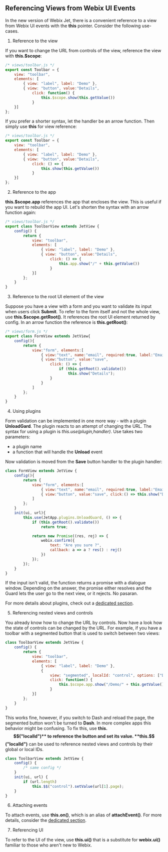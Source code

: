 ## Referencing Views from Webix UI Events

In the new version of Webix Jet, there is a convenient reference to a view from Webix UI events with the **this** pointer. Consider the following use-cases.

1. Reference to the view

If you want to change the URL from controls of the view, reference the view with **this.$scope**: 

~~~js
/* views/toolbar.js */
export const Toolbar = {
    view: "toolbar",
    elements: [
        { view: "label", label: "Demo" },
        { view: "button", value:"Details",
            click: function() {
                this.$scope.show(this.getValue())
            }
    }]
};
~~~

If you prefer a shorter syntax, let the handler be an arrow function. Then simply use **this** for view reference:

~~~js
/* views/toolbar.js */
export const Toolbar = {
    view: "toolbar",
    elements: [
        { view: "label", label: "Demo" },
        { view: "button", value:"Details",
            click: () => {
                this.show(this.getValue())
            }
    }]
};
~~~

2. Reference to the app

**this.$scope.app** references the app that encloses the view. This is useful if you want to rebuild the app UI. Let's shorten the syntax with an arrow function again:

~~~js
/* views/toolbar.js */
export class ToolbarView extends JetView {
    config() {
        return {
            view: "toolbar",
            elements: [
                { view: "label", label: "Demo" },
                { view: "button", value:"Details",
                    click: () => {
                        this.app.show("/" + this.getValue())
                    }
            }]
        };
    }
}
~~~

3. Reference to the root UI element of the view

Suppose you have a view with a form and you want to validate its input when users click **Submit**. To refer to the form itself and not the whole view, use **this.$scope.getRoot()**. It references the root UI element returned by config. In an arrow function the reference is **this.getRoot()**:

~~~js
/* views/form.js */
export class FormView extends JetView{
	config(){
		return { 
			view:"form", elements:[
				{ view:"text", name:"email", required:true, label:"Email" },
				{ view:"button", value:"save", 
                    click: () => {
                        if (this.getRoot().validate())
                            this.show("Details");
                    } 
                }
			]
		};
	}
}
~~~

4. Using plugins

Form validation can be implemented in one more way - with a plugin **UnloadGard**. The plugin reacts to an attempt of changing the URL. The syntax for using a plugin is *this.use(plugin,handler)*. Use takes two parameters:
- a plugin name
- a function that will handle the **Unload** event

Now validation is moved from the **Save** button handler to the plugin handler:

~~~js
class FormView extends JetView {
	config(){
		return { 
			view:"form", elements:[
				{ view:"text", name:"email", required:true, label:"Email" },
				{ view:"button", value:"save", click:() => this.show("Details") }
			]
		};
	}
	init(ui, url){
		this.use(JetApp.plugins.UnloadGuard, () => {
			if (this.getRoot().validate())
				return true;

			return new Promise((res, rej) => {
				webix.confirm({
					text: "Are you sure ?",
					callback: a => a ? res() : rej()
				})
			});
		});
	}
}
~~~

If the input isn't valid, the function returns a promise with a dialogue window. Depending on the answer, the promise either resolves and the Guard lets the user go to the next view, or it rejects. No pasaran.

For more details about plugins, check out a [dedicated section](/).

5. Referencing nested views and controls

You already know how to change the URL by controls. Now have a look how the state of controls can be changed by the URL. For example, if you have a toolbar with a segmented button that is used to switch between two views:

~~~js
class ToolbarView extends JetView {
    config() {
        return {
            view: "toolbar",
            elements: [
                { view: "label", label: "Demo" }, 
                {
                    view: "segmented", localId: "control", options: ["Details", "Dash"],
                    click: function() {
                        this.$scope.app.show("/Demo/" + this.getValue())
                    }
            }]
        };
    }
}
~~~

This works fine, however, if you switch to Dash and reload the page, the segmented button won't be turned to **Dash**. In more complex apps this behavior might be confusing. To fix this, use **this.$$("localId")** to reference the button and set its value. **this.$$("localId")** can be used to reference nested views and controls by their global or local IDs.

~~~js
class ToolbarView extends JetView {
    config() {
        /* same config */
    }
    init(ui, url) {
        if (url.length)
            this.$$("control").setValue(url[1].page);
    }
}
~~~

6. Attaching events

To attach events, use **this.on()**, which is an alias of **attachEvent()**. For more details, consider the [dedicated section](/events).

7. Referencing UI

To refer to the UI of the view, use **this.ui()** that is a substitute for **webix.ui()** familiar to those who aren't new to Webix.